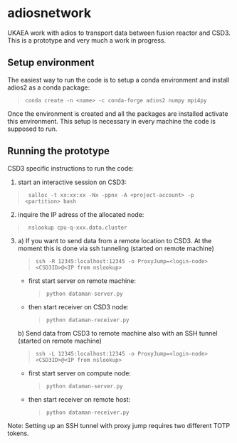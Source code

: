 # adiosnetwork
UKAEA work with adios to transport data between fusion reactor and CSD3. This is a prototype and very much a work in progress. 

## Setup environment
The easiest way to run the code is to setup a conda environment and install adios2 as a conda package:
> `conda create -n <name> -c conda-forge adios2 numpy mpi4py`

Once the environment is created and all the packages are installed activate this environment. This setup is necessary in every machine the code is supposed to run. 

## Running the prototype
CSD3 specific instructions to run the code:
1. start an interactive session on CSD3:
>` salloc -t xx:xx:xx -Nx -ppnx -A <project-account> -p <partition> bash`
2. inquire the IP adress of the allocated node:
>` nslookup cpu-q-xxx.data.cluster`
3. a) If you want to send data from a remote location to CSD3. At the moment this is done via ssh tunneling (started on remote machine)
    >`ssh -R 12345:localhost:12345 -o ProxyJump=<login-node> <CSD3ID>@<IP from nslookup>`
    - first start server on remote machine: 
        >`python dataman-server.py`
    - then start receiver on CSD3 node: 
        >`python dataman-receiver.py`
        
   b) Send data from CSD3 to remote machine also with an SSH tunnel (started on remote machine)
   
    >`ssh -L 12345:localhost:12345 -o ProxyJump=<login-node> <CSD3ID>@<IP from nslookup>`
    - first start server on compute node: 
        >`python dataman-server.py`
    - then start receiver on remote host: 
        >`python dataman-receiver.py`
    
Note: Setting up an SSH tunnel with proxy jump requires two different TOTP tokens.

